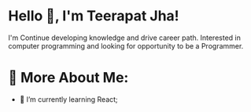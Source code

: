 #  Hello 👋, I'm Teerapat Jha!

I'm Continue developing knowledge and drive career path. Interested in computer programming and looking for opportunity to be a Programmer.


# 🧐  More About Me:

-   🌱  I’m currently learning React;
